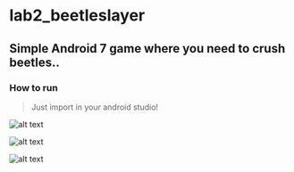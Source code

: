 # lab2_beetleslayer
## Simple Android 7 game where you need to crush beetles..
### How to run
>Just import in your android studio!


![alt text](https://github.com/takarashun/lab2_beetlegame/blob/master/main1.png)

![alt text](https://github.com/takarashun/lab2_beetlegame/blob/master/main2.png)

![alt text](https://github.com/takarashun/lab2_beetlegame/blob/master/main3.png)
